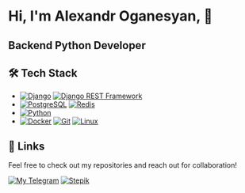 # Hi, I'm Alexandr Oganesyan, 👋   
## Backend Python Developer


## 🛠 Tech Stack
- [![Django](https://img.shields.io/badge/Django-092E20?style=for-the-badge&logo=django&logoColor=white)](https://www.djangoproject.com/) [![Django REST Framework](https://img.shields.io/badge/Django_REST_Framework-092E20?style=for-the-badge)](https://www.django-rest-framework.org/)
- [![PostgreSQL](https://img.shields.io/badge/PostgreSQL-316192?style=for-the-badge&logo=postgresql&logoColor=white)](https://www.postgresql.org/) [![Redis](https://img.shields.io/badge/Redis-316192?style=for-the-badge&logo=redis&logoColor=white)](https://redis.io/)
- [![Python](https://img.shields.io/badge/Python-3776AB?style=for-the-badge&logo=python&logoColor=white)](https://www.python.org/)
- [![Docker](https://img.shields.io/badge/Docker-2496ED?style=for-the-badge&logo=docker&logoColor=white)](https://www.docker.com/) [![Git](https://img.shields.io/badge/Git-F05032?style=for-the-badge&logo=git&logoColor=white)](https://git-scm.com/) [![Linux](https://img.shields.io/badge/Linux-316192?style=for-the-badge&logo=linux&logoColor=white)](https://ubuntu.com/)

## 🔗 Links

Feel free to check out my repositories and reach out for collaboration!

[![My Telegram](https://img.shields.io/badge/My_Telegram-2CA5E0?style=for-the-badge&logo=telegram&logoColor=white)](https://t.me/hiOganes) [![Stepik](https://img.shields.io/badge/Stepik-316192?style=for-the-badge&logo=stepik&logoColor=white)](https://stepik.org/users/565514840/profile)
